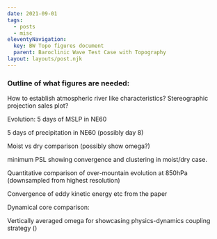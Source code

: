 ```yaml
---
date: 2021-09-01
tags:
  - posts
  - misc
eleventyNavigation:
  key: BW Topo figures document
  parent: Baroclinic Wave Test Case with Topography
layout: layouts/post.njk
---
```



### Outline of what figures are needed:

How to establish atmospheric river like characteristics? Stereographic projection sales plot?

Evolution:
5 days of MSLP in NE60


5 days of precipitation in NE60 (possibly day 8)


Moist vs dry comparison (possibly show omega?)


minimum PSL showing convergence and clustering in moist/dry case.


Quantitative comparison of over-mountain evolution at 850hPa (downsampled from highest resolution)


Convergence of eddy kinetic energy etc from the paper

Dynamical core comparison:

Vertically averaged omega for showcasing physics-dynamics coupling strategy ()




